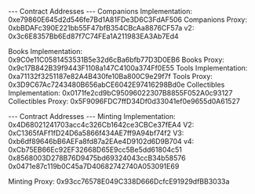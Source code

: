 --- Contract Addresses ---
  Companions Implementation: 0xe79860E645d2d546fe7Bd1A81FDe3D6C3FdAF506
  Companions Proxy: 0xbBDAFc390E221bb55F47bfB354CBcAa8876CF57a
  v2: 0x3c6E8357Bb6Ed87f7C74FEa1A211983EA3Ab7Ed4

  Books Implementation: 0x9C0e11C0581453531B5e32d6cBa6bfb77D3D0EB6
  Books Proxy: 0x9c17B842B39f9443F1108a147C4100a374Ff0E55
  Tools Implementation: 0xa71132f3251187e82A4B430fe10Ba800C9e29f7f
  Tools Proxy: 0x3D9C67Ac7243480B656abCE6042E97416298Bd0e
  Collectibles Implementation: 0x0171fe2cd9bC95096022307B8855F052A0c93127
  Collectibles Proxy: 0x5F9096FDC7ffD34Df0d33041ef0e9655d0A61527
  
--- Contract Addresses ---
  Minting Implementation: 0x4D68021241703acc4c326Cb1642ce3CBCe37fEA4
  V2: 0xC1365fAFf1fD24D6a5866f434AE7ff9A94bf74f2
  V3: 0xb6df89646bB6AEFa8fd87a2EAe4D9102d6D9B704
  v4: 0xCb75EB66Ec92EF32668D65E9cc5Be5dd61804c51
  0x8568003D278B76D9475bd69324043ccB34b58576
  0x0471e87c119b0C45a7D40682742740A053091E69
  
  Minting Proxy: 0x93cc76578E049C338D666DcfcE91929dfBB3033a
